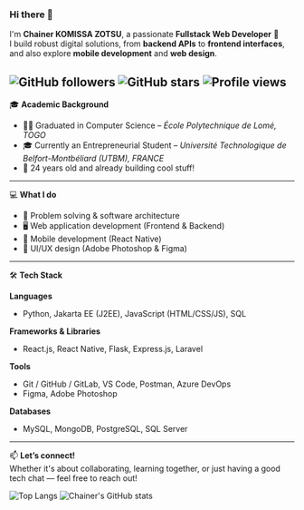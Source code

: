### Hi there 👋

I'm **Chainer KOMISSA ZOTSU**, a passionate **Fullstack Web Developer** 🚀  
I build robust digital solutions, from **backend APIs** to **frontend interfaces**, and also explore **mobile development** and **web design**.

![GitHub followers](https://img.shields.io/github/followers/ChainerKOMISSA?label=Follow&style=social)
![GitHub stars](https://img.shields.io/github/stars/ChainerKOMISSA?style=social)
![Profile views](https://komarev.com/ghpvc/?username=ChainerKOMISSA&color=blue)<br>
---

🎓 **Academic Background**  
- 👨‍🎓 Graduated in Computer Science – *École Polytechnique de Lomé, TOGO*  
- 🎓 Currently an Entrepreneurial Student – *Université Technologique de Belfort-Montbéliard (UTBM), FRANCE*  
- 👶 24 years old and already building cool stuff!

---

💻 **What I do**  
- 🧠 Problem solving & software architecture  
- 🖥️ Web application development (Frontend & Backend)  
- 📱 Mobile development (React Native)  
- 🎨 UI/UX design (Adobe Photoshop & Figma)

---

🛠 **Tech Stack**  

**Languages**  
- Python, Jakarta EE (J2EE), JavaScript (HTML/CSS/JS), SQL  

**Frameworks & Libraries**  
- React.js, React Native, Flask, Express.js, Laravel  

**Tools**  
- Git / GitHub / GitLab, VS Code, Postman, Azure DevOps  
- Figma, Adobe Photoshop  

**Databases**  
- MySQL, MongoDB, PostgreSQL, SQL Server


---

📫 **Let’s connect!**  
Whether it's about collaborating, learning together, or just having a good tech chat — feel free to reach out!

![Top Langs](https://github-readme-stats.vercel.app/api/top-langs/?username=ChainerKOMISSA&layout=compact&langs_count=8&theme=tokyonight)
![Chainer's GitHub stats](https://github-readme-stats.vercel.app/api?username=ChainerKOMISSA&show_icons=true&theme=tokyonight)




